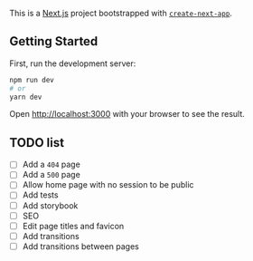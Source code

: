 This is a [Next.js](https://nextjs.org/) project bootstrapped with [`create-next-app`](https://github.com/vercel/next.js/tree/canary/packages/create-next-app).

## Getting Started

First, run the development server:

```bash
npm run dev
# or
yarn dev
```

Open [http://localhost:3000](http://localhost:3000) with your browser to see the result.

## TODO list

- [ ] Add a `404` page
- [ ] Add a `500` page
- [ ] Allow home page with no session to be public
- [ ] Add tests
- [ ] Add storybook
- [ ] SEO
- [ ] Edit page titles and favicon
- [ ] Add transitions
- [ ] Add transitions between pages
